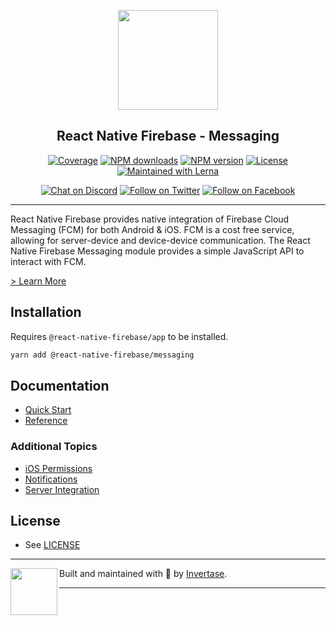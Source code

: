 <p align="center">
  <a href="https://rnfirebase.io">
    <img width="160px" src="https://i.imgur.com/JIyBtKW.png"><br/>
  </a>
  <h2 align="center">React Native Firebase - Messaging</h2>
</p>

<p align="center">
  <a href="https://api.rnfirebase.io/coverage/messaging/detail"><img src="https://api.rnfirebase.io/coverage/messaging/badge?style=flat-square" alt="Coverage"></a>
  <a href="https://www.npmjs.com/package/@react-native-firebase/messaging"><img src="https://img.shields.io/npm/dm/@react-native-firebase/messaging.svg?style=flat-square" alt="NPM downloads"></a>
  <a href="https://www.npmjs.com/package/@react-native-firebase/messaging"><img src="https://img.shields.io/npm/v/@react-native-firebase/messaging.svg?style=flat-square" alt="NPM version"></a>
  <a href="/LICENSE"><img src="https://img.shields.io/npm/l/react-native-firebase.svg?style=flat-square" alt="License"></a>
  <a href="https://lerna.js.org/"><img src="https://img.shields.io/badge/maintained%20with-lerna-cc00ff.svg?style=flat-square" alt="Maintained with Lerna"></a>
</p>

<p align="center">
  <a href="https://invertase.link/discord"><img src="https://img.shields.io/discord/295953187817521152.svg?style=flat-square&colorA=7289da&label=Chat%20on%20Discord" alt="Chat on Discord"></a>
  <a href="https://twitter.com/rnfirebase"><img src="https://img.shields.io/twitter/follow/rnfirebase.svg?style=flat-square&colorA=1da1f2&colorB=&label=Follow%20on%20Twitter" alt="Follow on Twitter"></a>
  <a href="https://www.facebook.com/groups/rnfirebase"><img src="https://img.shields.io/badge/Follow%20on%20Facebook-4172B8?logo=facebook&style=flat-square&logoColor=fff" alt="Follow on Facebook"></a>
</p>

----

React Native Firebase provides native integration of Firebase Cloud Messaging (FCM) for both Android & iOS. FCM is a
cost free service, allowing for server-device and device-device communication.
The React Native Firebase Messaging module provides a simple JavaScript API to
interact with FCM.

[> Learn More](https://firebase.google.com/products/cloud-messaging/)

## Installation

Requires `@react-native-firebase/app` to be installed.

```bash
yarn add @react-native-firebase/messaging
```

## Documentation

- [Quick Start](https://rnfirebase.io/messaging/usage)
- [Reference](https://rnfirebase.io/reference/messaging)

### Additional Topics
- [iOS Permissions](https://rnfirebase.io/messaging/ios-permissions)
- [Notifications](https://rnfirebase.io/messaging/notifications)
- [Server Integration](https://rnfirebase.io/messaging/server-integration)

## License

- See [LICENSE](/LICENSE)

----

<p>
  <img align="left" width="75px" src="https://static.invertase.io/assets/invertase/invertase-rounded.png">
  <p align="left">
    Built and maintained with 💛 by <a href="https://invertase.io">Invertase</a>.
  </p>
</p>

----
